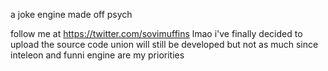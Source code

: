 a joke engine made off psych

follow me at https://twitter.com/sovimuffins lmao
i've finally decided to upload the source code
union will still be developed but not as much since inteleon and funni engine are my priorities
